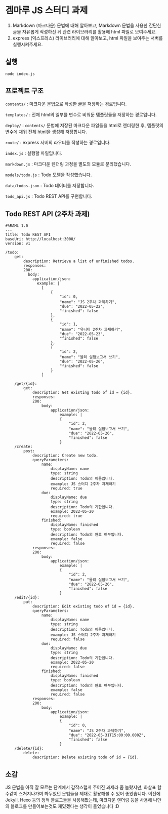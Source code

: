 # 겜마루 JS 스터디 과제

1. Markdown (마크다운) 문법에 대해 알아보고, Markdown 문법을 사용한 간단한 글을 자유롭게 작성하신 뒤 관련 라이브러리를 활용해 html 파일로 보여주세요.
2. express (익스프레스) 라이브러리에 대해 알아보고, html 파일을 보여주는 서버를 실행시켜주세요.

## 실행

```sh
node index.js
```

## 프로젝트 구조

`contents/` : 마크다운 문법으로 작성한 글을 저장하는 경로입니다.

`templates/` : 전체 html의 일부를 변수로 비워둔 템플릿들을 저장하는 경로입니다.

`deploy/` : `contents/` 문법에 저장된 마크다운 파일들을 html로 렌더링한 후, 템플릿의 변수에 채워 전체 html을 생성해 저장합니다.

`route/` : express 서버의 라우터를 작성하는 경로입니다.

`index.js` : 실행할 파일입니다.

`markdown.js` : 마크다운 렌더링 과정을 별도의 모듈로 분리했습니다.

`models/todo.js` : Todo 모델을 작성했습니다.

`data/todos.json` : Todo 데이터를 저장합니다.

`todo_api.js` : Todo REST API를 구현합니다.

## Todo REST API (2주차 과제)

```raml
#%RAML 1.0
---
title: Todo REST API
baseUri: http://localhost:3000/
version: v1

/todo:
    get:
        description: Retrieve a list of unfinished todos.
        responses:
        200:
          body:
            application/json:
              example: |
                [
                    {
                        "id": 0,
                        "name": "JS 2주차 과제하기",
                        "due": "2022-05-22",
                        "finished": false
                    },
                    {
                        "id": 1,
                        "name": "유니티 2주차 과제하기",
                        "due": "2022-05-23",
                        "finished": false
                    },
                    {
                        "id": 2,
                        "name": "물리 실험보고서 쓰기",
                        "due": "2022-05-26",
                        "finished": false
                    }
                ]

    /get/{id}:
        get:
            description: Get existing todo of id = {id}.
            responses:
            200:
                body:
                    application/json:
                        example: |
                        {
                            "id": 2,
                            "name": "물리 실험보고서 쓰기",
                            "due": "2022-05-26",
                            "finished": false
                        }  
    /create:
        post:
            description: Create new todo.
            queryParameters:
                name:
                    displayName: name
                    type: string
                    description: Todo의 이름입니다.
                    example: JS 스터디 2주차 과제하기
                    required: true
                due:
                    displayName: due
                    type: string
                    description: Todo의 기한입니다.
                    example: 2022-05-20
                    required: true
                finished:
                    displayName: finished
                    type: boolean
                    description: Todo의 완료 여부입니다.
                    example: false
                    required: false
            responses:
            200:
                body:
                    application/json:
                        example: |
                        {
                            "id": 2,
                            "name": "물리 실험보고서 쓰기",
                            "due": "2022-05-26",
                            "finished": false
                        }  
    /edit/{id}:
        put:
            description: Edit existing todo of id = {id}.
            queryParameters:
                name:
                    displayName: name
                    type: string
                    description: Todo의 이름입니다.
                    example: JS 스터디 2주차 과제하기
                    required: false
                due:
                    displayName: due
                    type: string
                    description: Todo의 기한입니다.
                    example: 2022-05-20
                    required: false
                finished:
                    displayName: finished
                    type: boolean
                    description: Todo의 완료 여부입니다.
                    example: false
                    required: false
            responses:
            200:
                body:
                    application/json:
                        example: |
                        {
                            "id": 0,
                            "name": "JS 2주차 과제하기",
                            "due": "2022-05-31T15:00:00.000Z",
                            "finished": false
                        }  
    /delete/{id}:
        delete:
            description: Delete existing todo of id = {id}.

```

## 소감

JS 문법을 아직 잘 모르는 단계에서 갑작스럽게 주어진 과제라 좀 놀랐지만, 화살표 함수같이 스쳐지나가며 봐두었던 문법들을 제대로 활용해볼 수 있어 좋았습니다. 이전에 Jekyll, Hexo 등의 정적 블로그들을 사용해봤는데, 마크다운 렌더링 등을 사용해 나만의 블로그를 만들어보는것도 재밌겠다는 생각이 들었습니다 :D
